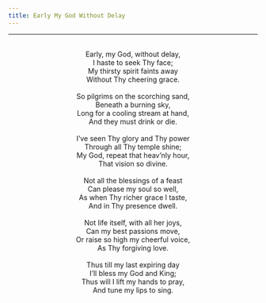 ```yaml
---
title: Early My God Without Delay
---
```


---
<center>
<br/>
Early, my God, without delay,<br/>
I haste to seek Thy face;<br/>
My thirsty spirit faints away<br/>
Without Thy cheering grace.<br/>
<br/>
So pilgrims on the scorching sand,<br/>
Beneath a burning sky,<br/>
Long for a cooling stream at hand,<br/>
And they must drink or die.<br/>
<br/>
I’ve seen Thy glory and Thy power<br/>
Through all Thy temple shine;<br/>
My God, repeat that heav’nly hour,<br/>
That vision so divine.<br/>
<br/>
Not all the blessings of a feast<br/>
Can please my soul so well,<br/>
As when Thy richer grace I taste,<br/>
And in Thy presence dwell.<br/>
<br/>
Not life itself, with all her joys,<br/>
Can my best passions move,<br/>
Or raise so high my cheerful voice,<br/>
As Thy forgiving love.<br/>
<br/>
Thus till my last expiring day<br/>
I’ll bless my God and King;<br/>
Thus will I lift my hands to pray,<br/>
And tune my lips to sing.<br/>

</center>
